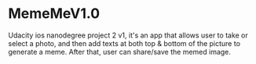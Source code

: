 # MemeMeV1.0
Udacity ios nanodegree project 2 v1, it's an app that allows user to take or select a photo, and then add texts at both top &amp; bottom of the picture to generate a meme. After that, user can share/save the memed image.
